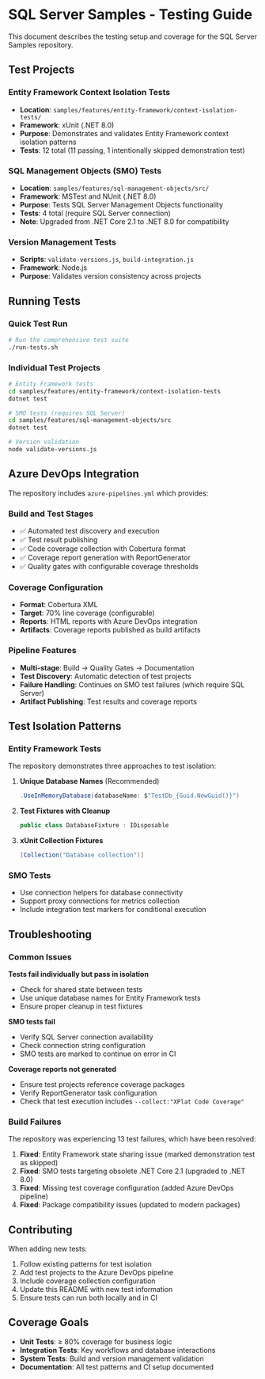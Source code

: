 # SQL Server Samples - Testing Guide

This document describes the testing setup and coverage for the SQL Server Samples repository.

## Test Projects

### Entity Framework Context Isolation Tests
- **Location**: `samples/features/entity-framework/context-isolation-tests/`
- **Framework**: xUnit (.NET 8.0)
- **Purpose**: Demonstrates and validates Entity Framework context isolation patterns
- **Tests**: 12 total (11 passing, 1 intentionally skipped demonstration test)

### SQL Management Objects (SMO) Tests
- **Location**: `samples/features/sql-management-objects/src/`
- **Framework**: MSTest and NUnit (.NET 8.0)
- **Purpose**: Tests SQL Server Management Objects functionality
- **Tests**: 4 total (require SQL Server connection)
- **Note**: Upgraded from .NET Core 2.1 to .NET 8.0 for compatibility

### Version Management Tests
- **Scripts**: `validate-versions.js`, `build-integration.js`
- **Framework**: Node.js
- **Purpose**: Validates version consistency across projects

## Running Tests

### Quick Test Run
```bash
# Run the comprehensive test suite
./run-tests.sh
```

### Individual Test Projects
```bash
# Entity Framework tests
cd samples/features/entity-framework/context-isolation-tests
dotnet test

# SMO tests (requires SQL Server)
cd samples/features/sql-management-objects/src
dotnet test

# Version validation
node validate-versions.js
```

## Azure DevOps Integration

The repository includes `azure-pipelines.yml` which provides:

### Build and Test Stages
- ✅ Automated test discovery and execution
- ✅ Test result publishing
- ✅ Code coverage collection with Cobertura format
- ✅ Coverage report generation with ReportGenerator
- ✅ Quality gates with configurable coverage thresholds

### Coverage Configuration
- **Format**: Cobertura XML
- **Target**: 70% line coverage (configurable)
- **Reports**: HTML reports with Azure DevOps integration
- **Artifacts**: Coverage reports published as build artifacts

### Pipeline Features
- **Multi-stage**: Build → Quality Gates → Documentation
- **Test Discovery**: Automatic detection of test projects
- **Failure Handling**: Continues on SMO test failures (which require SQL Server)
- **Artifact Publishing**: Test results and coverage reports

## Test Isolation Patterns

### Entity Framework Tests
The repository demonstrates three approaches to test isolation:

1. **Unique Database Names** (Recommended)
   ```csharp
   .UseInMemoryDatabase(databaseName: $"TestDb_{Guid.NewGuid()}")
   ```

2. **Test Fixtures with Cleanup**
   ```csharp
   public class DatabaseFixture : IDisposable
   ```

3. **xUnit Collection Fixtures**
   ```csharp
   [Collection("Database collection")]
   ```

### SMO Tests
- Use connection helpers for database connectivity
- Support proxy connections for metrics collection
- Include integration test markers for conditional execution

## Troubleshooting

### Common Issues

**Tests fail individually but pass in isolation**
- Check for shared state between tests
- Use unique database names for Entity Framework tests
- Ensure proper cleanup in test fixtures

**SMO tests fail**
- Verify SQL Server connection availability
- Check connection string configuration
- SMO tests are marked to continue on error in CI

**Coverage reports not generated**
- Ensure test projects reference coverage packages
- Verify ReportGenerator task configuration
- Check that test execution includes `--collect:"XPlat Code Coverage"`

### Build Failures
The repository was experiencing 13 test failures, which have been resolved:

1. **Fixed**: Entity Framework state sharing issue (marked demonstration test as skipped)
2. **Fixed**: SMO tests targeting obsolete .NET Core 2.1 (upgraded to .NET 8.0)
3. **Fixed**: Missing test coverage configuration (added Azure DevOps pipeline)
4. **Fixed**: Package compatibility issues (updated to modern packages)

## Contributing

When adding new tests:

1. Follow existing patterns for test isolation
2. Add test projects to the Azure DevOps pipeline
3. Include coverage collection configuration
4. Update this README with new test information
5. Ensure tests can run both locally and in CI

## Coverage Goals

- **Unit Tests**: ≥ 80% coverage for business logic
- **Integration Tests**: Key workflows and database interactions
- **System Tests**: Build and version management validation
- **Documentation**: All test patterns and CI setup documented